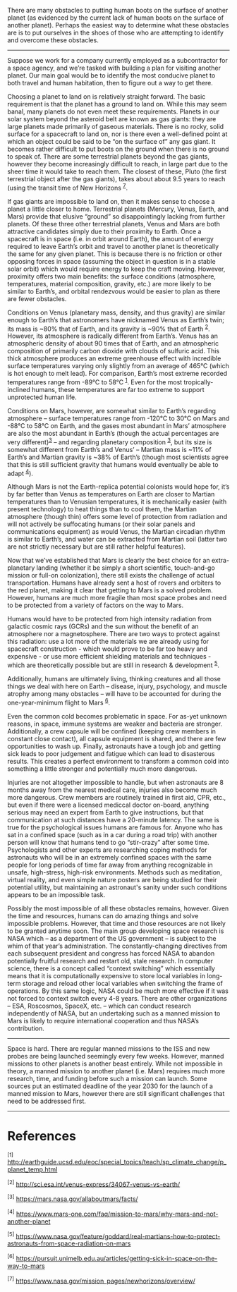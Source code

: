 There are many obstacles to putting human boots on the surface of another planet (as evidenced by the current lack of human boots on the surface of another planet). Perhaps the easiest way to determine what these obstacles are is to put ourselves in the shoes of those who are attempting to identify and overcome these obstacles.

-----

Suppose we work for a company currently employed as a subcontractor for a space agency, and we’re tasked with building a plan for visiting another planet. Our main goal would be to identify the most conducive planet to both travel and human habitation, then to figure out a way to get there.

Choosing a planet to land on is relatively straight forward. The basic requirement is that the planet has a ground to land on. While this may seem banal, many planets do not even meet these requirements. Planets in our solar system beyond the asteroid belt are known as gas giants: they are large planets made primarily of gaseous materials. There is no rocky, solid surface for a spacecraft to land on, nor is there even a well-defined point at which an object could be said to be “on the surface of” any gas giant. It becomes rather difficult to put boots on the ground when there is no ground to speak of. There are some terrestrial planets beyond the gas giants, however they become increasingly difficult to reach, in large part due to the sheer time it would take to reach them. The closest of these, Pluto (the first terrestrial object after the gas giants), takes about about 9.5 years to reach (using the transit time of New Horizons <sup>[7](https://www.nasa.gov/mission_pages/newhorizons/overview/)</sup>.

If gas giants are impossible to land on, then it makes sense to choose a planet a little closer to home. Terrestrial planets (Mercury, Venus, Earth, and Mars) provide that elusive “ground” so disappointingly lacking from further planets. Of these three other terrestrial planets, Venus and Mars are both attractive candidates simply due to their proximity to Earth. Once a spacecraft is in space (i.e. in orbit around Earth), the amount of energy required to leave Earth’s orbit and travel to another planet is theoretically the same for any given planet. This is because there is no friction or other opposing forces in space (assuming the object in question is in a stable solar orbit) which would require energy to keep the craft moving. However, proximity offers two main benefits: the surface conditions (atmosphere, temperatures, material composition, gravity, etc.) are more likely to be similar to Earth’s, and orbital rendezvous would be easier to plan as there are fewer obstacles.

Conditions on Venus (planetary mass, density, and thus gravity) are similar enough to Earth’s that astronomers have nicknamed Venus as Earth’s twin; its mass is ~80% that of Earth, and its gravity is ~90% that of Earth <sup>[2](http://sci.esa.int/venus-express/34067-venus-vs-earth/)</sup>. However, its atmosphere is radically different from Earth’s. Venus has an atmospheric density of about 90 times that of Earth, and an atmospheric composition of primarily carbon dioxide with clouds of sulfuric acid. This thick atmosphere produces an extreme greenhouse effect with incredible surface temperatures varying only slightly from an average of 465°C (which is hot enough to melt lead). For comparison, Earth’s most extreme recorded temperatures range from -89°C to 58°C <sup>[1](http://earthguide.ucsd.edu/eoc/special_topics/teach/sp_climate_change/p_planet_temp.html)</sup>. Even for the most tropically-inclined humans, these temperatures are far too extreme to support unprotected human life.

Conditions on Mars, however, are somewhat similar to Earth’s regarding atmosphere – surface temperatures range from -120°C to 30°C on Mars and -88°C to 58°C on Earth, and the gases most abundant in Mars’ atmosphere are also the most abundant in Earth’s (though the actual percentages are very different)<sup>[3](https://mars.nasa.gov/allaboutmars/facts/)</sup> – and regarding planetary composition <sup>[3](https://mars.nasa.gov/allaboutmars/facts/)</sup>, but its size is somewhat different from Earth’s and Venus’ – Martian mass is ~11% of Earth’s and Martian gravity is ~38% of Earth’s (though most scientists agree that this is still sufficient gravity that humans would eventually be able to adapt <sup>[4](https://www.mars-one.com/faq/mission-to-mars/why-mars-and-not-another-planet)</sup>).

Although Mars is not the Earth-replica potential colonists would hope for, it’s by far better than Venus as temperatures on Earth are closer to Martian temperatures than to Venusian temperatures, it is mechanically easier (with present technology) to heat things than to cool them, the Martian atmosphere (though thin) offers some level of protection from radiation and will not actively be suffocating humans (or their solar panels and communications equipment) as would Venus, the Martian circadian rhythm is similar to Earth’s, and water can be extracted from Martian soil (latter two are not strictly necessary but are still rather helpful features).

Now that we’ve established that Mars is clearly the best choice for an extra-planetary landing (whether it be simply a short scientific, touch-and-go mission or full-on colonization), there still exists the challenge of actual transportation. Humans have already sent a host of rovers and orbiters to the red planet, making it clear that getting to Mars is a solved problem. However, humans are much more fragile than most space probes and need to be protected from a variety of factors on the way to Mars.

Humans would have to be protected from high intensity radiation from galactic cosmic rays (GCRs) and the sun without the benefit of an atmosphere nor a magnetosphere. There are two ways to protect against this radiation: use a lot more of the materials we are already using for spacecraft construction - which would prove to be far too heavy and expensive - or use more efficient shielding materials and techniques - which are theoretically possible but are still in research & development <sup>[5](https://www.nasa.gov/feature/goddard/real-martians-how-to-protect-astronauts-from-space-radiation-on-mars)</sup>.

Additionally, humans are ultimately living, thinking creatures and all those things we deal with here on Earth – disease, injury, psychology, and muscle atrophy among many obstacles – will have to be accounted for during the one-year-minimum flight to Mars <sup>[6](https://pursuit.unimelb.edu.au/articles/getting-sick-in-space-on-the-way-to-mars)</sup>.

Even the common cold becomes problematic in space. For as-yet unknown reasons, in space, immune systems are weaker and bacteria are stronger. Additionally, a crew capsule will be confined (keeping crew members in constant close contact), all capsule equipment is shared, and there are few opportunities to wash up. Finally, astronauts have a tough job and getting sick leads to poor judgement and fatigue which can lead to disasterous results. This creates a perfect environment to transform a common cold into something a little stronger and potentially much more dangerous.

Injuries are not altogether impossible to handle, but when astronauts are 8 months away from the nearest medical care, injuries also become much more dangerous. Crew members are routinely trained in first aid, CPR, etc., but even if there were a licensed mediccal doctor on-board, anything serious may need an expert from Earth to give instructions, but that communication at such distances have a 20-minute latency. The same is true for the psychological issues humans are famous for. Anyone who has sat in a confined space (such as in a car during a road trip) with another person will know that humans tend to go “stir-crazy” after some time. Psychologists and other experts are researching coping methods for astronauts who will be in an extremely confined spaces with the same people for long periods of time far away from anything recognizable in unsafe, high-stress, high-risk environments. Methods such as meditation, virtual reality, and even simple nature posters are being studied for their potential utility, but maintaining an astronaut's sanity under such conditions appears to be an impossible task.

Possibly the most impossible of all these obstacles remains, however. Given the time and resources, humans can do amazing things and solve impossible problems. However, that time and those resources are not likely to be granted anytime soon. The main group developing space research is NASA which – as a department of the US government – is subject to the whim of that year’s administration. The constantly-changing directives from each subsequent president and congress has forced NASA to abandon potentially fruitful research and restart old, stale research. In computer science, there is a concept called “context switching” which essentially means that it is computationally expensive to store local variables in long-term storage and reload other local variables when switching the frame of operations. By this same logic, NASA could be much more effective if it was not forced to context switch every 4-8 years. There are other organizations – ESA, Roscosmos, SpaceX, etc. – which can conduct research independently of NASA, but an undertaking such as a manned mission to Mars is likely to require international cooperation and thus NASA’s contribution.

-----

Space is hard. There are regular manned missions to the ISS and new probes are being launched seemingly every few weeks. However, manned missions to other planets is another beast entirely. While not impossible in theory, a manned mission to another planet (i.e. Mars) requires much more research, time, and funding before such a mission can launch. Some sources put an estimated deadline of the year 2030 for the launch of a manned mission to Mars, however there are still significant challenges that need to be addressed first.

-----

# References

<sup>[1]</sup> http://earthguide.ucsd.edu/eoc/special_topics/teach/sp_climate_change/p_planet_temp.html

<sup>[2]</sup> http://sci.esa.int/venus-express/34067-venus-vs-earth/

<sup>[3]</sup> https://mars.nasa.gov/allaboutmars/facts/

<sup>[4]</sup> https://www.mars-one.com/faq/mission-to-mars/why-mars-and-not-another-planet

<sup>[5]</sup> https://www.nasa.gov/feature/goddard/real-martians-how-to-protect-astronauts-from-space-radiation-on-mars

<sup>[6]</sup> https://pursuit.unimelb.edu.au/articles/getting-sick-in-space-on-the-way-to-mars

<sup>[7]</sup> https://www.nasa.gov/mission_pages/newhorizons/overview/
